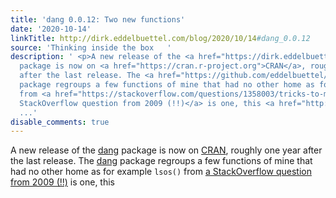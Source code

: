 ```yaml
---
title: 'dang 0.0.12: Two new functions'
date: '2020-10-14'
linkTitle: http://dirk.eddelbuettel.com/blog/2020/10/14#dang_0.0.12
source: 'Thinking inside the box   '
description: ' <p>A new release of the <a href="https://dirk.eddelbuettel.com/code/dang">dang</a>
  package is now on <a href="https://cran.r-project.org">CRAN</a>, roughly one year
  after the last release. The <a href="https://github.com/eddelbuettel/dang">dang</a>
  package regroups a few functions of mine that had no other home as for example <code>lsos()</code>
  from <a href="https://stackoverflow.com/questions/1358003/tricks-to-manage-the-available-memory-in-an-r-session">a
  StackOverflow question from 2009 (!!)</a> is one, this <a href="http://dirk.eddelbuettel.com/blog/2017/07/29/#updated_overbought_oversol
  ...'
disable_comments: true
---
```

 <p>A new release of the <a href="https://dirk.eddelbuettel.com/code/dang">dang</a> package is now on <a href="https://cran.r-project.org">CRAN</a>, roughly one year after the last release. The <a href="https://github.com/eddelbuettel/dang">dang</a> package regroups a few functions of mine that had no other home as for example <code>lsos()</code> from <a href="https://stackoverflow.com/questions/1358003/tricks-to-manage-the-available-memory-in-an-r-session">a StackOverflow question from 2009 (!!)</a> is one, this <a href="http://dirk.eddelbuettel.com/blog/2017/07/29/#updated_overbought_oversol ...